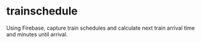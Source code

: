 # trainschedule
Using Firebase, capture train schedules and calculate next train arrival time and minutes until arrival.
